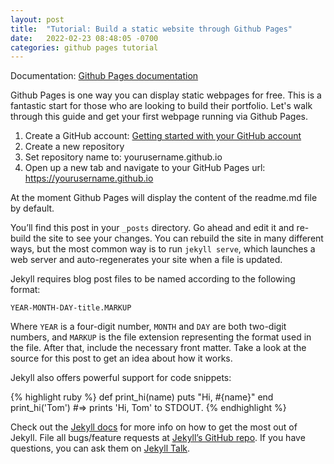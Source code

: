 ```yaml
---
layout: post
title:  "Tutorial: Build a static website through Github Pages"
date:   2022-02-23 08:48:05 -0700
categories: github pages tutorial
---
```

Documentation: [Github Pages documentation][gh-pages-documentation]

Github Pages is one way you can display static webpages for free. This is a fantastic start for those who are looking to build their portfolio. Let's walk through this guide and get your first webpage running via Github Pages.

1. Create a GitHub account: [Getting started with your GitHub account][gh-account-documentation]
2. Create a new repository
3. Set repository name to: yourusername.github.io
4. Open up a new tab and navigate to your GitHub Pages url: https://yourusername.github.io

At the moment Github Pages will display the content of the readme.md file by default.

You’ll find this post in your `_posts` directory. Go ahead and edit it and re-build the site to see your changes. You can rebuild the site in many different ways, but the most common way is to run `jekyll serve`, which launches a web server and auto-regenerates your site when a file is updated.

Jekyll requires blog post files to be named according to the following format:

`YEAR-MONTH-DAY-title.MARKUP`

Where `YEAR` is a four-digit number, `MONTH` and `DAY` are both two-digit numbers, and `MARKUP` is the file extension representing the format used in the file. After that, include the necessary front matter. Take a look at the source for this post to get an idea about how it works.

Jekyll also offers powerful support for code snippets:

{% highlight ruby %}
def print_hi(name)
  puts "Hi, #{name}"
end
print_hi('Tom')
#=> prints 'Hi, Tom' to STDOUT.
{% endhighlight %}

Check out the [Jekyll docs][jekyll-docs] for more info on how to get the most out of Jekyll. File all bugs/feature requests at [Jekyll’s GitHub repo][jekyll-gh]. If you have questions, you can ask them on [Jekyll Talk][jekyll-talk].

[gh-account-documentation]: https://docs.github.com/en/get-started/onboarding/getting-started-with-your-github-account
[gh-pages-documentation]: https://docs.github.com/en/pages
[jekyll-docs]: https://jekyllrb.com/docs/home
[jekyll-gh]:   https://github.com/jekyll/jekyll
[jekyll-talk]: https://talk.jekyllrb.com/
